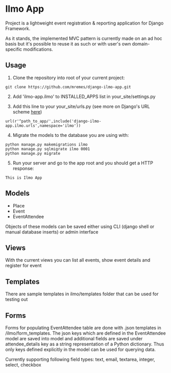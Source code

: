# Ilmo App
Project is a lightweight event registration & reporting application for Django Framework.

As it stands, the implemented MVC pattern is currently made on an ad hoc basis but it's possible to reuse it as such or with user's own domain-specific modifications.

## Usage
1) Clone the repository into root of your current project:
```
git clone https://github.com/mremes/django-ilmo-app.git
```

2) Add 'ilmo-app.ilmo' to INSTALLED_APPS list in your_site/settings.py

3) Add this line to your your_site/urls.py (see more on Django's URL scheme [here](https://docs.djangoproject.com/ja/1.9/topics/http/urls/))
```
url(r'^path_to_app/',include('django-ilmo-app.ilmo.urls',namespace='ilmo'))
```

4) Migrate the models to the database you are using with:
```
python manage.py makemigrations ilmo
python manage.py sqlmigrate ilmo 0001
python manage.py migrate
```

5) Run your server and go to the app root and you should get a HTTP response:
```
This is Ilmo App
```

## Models
- Place
- Event
- EventAttendee

Objects of these models can be saved either using CLI (django shell or manual database inserts) or admin interface

## Views
With the current views you can list all events, show event details and register for event

## Templates
There are sample templates in ilmo/templates folder that can be used for testing out

## Forms
Forms for populating EventAttendee table are done with .json templates in /ilmo/form_templates. The json keys which are defined in the EventAttendee model are saved into model and additional fields are saved under attendee_details key as a string representation of a Python dictionary. Thus only keys defined explicitly in the model can be used for querying data.

Currently supporting following field types: text, email, textarea, integer, select, checkbox
